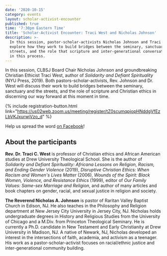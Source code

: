 ```yaml
---
date: '2020-10-15'
category: events
layout: scholar-activist-encounter
published: true
time: '7:30pm Eastern Time'
title: 'Scholar-Activist Encounter: Traci West and Nicholas Johnson'
description: >-
  In this session, pastor-scholar-activists Nicholas Johnson and Traci West will
  explore how they work to build bridges between the seminary, sanctuary and the
  streets, and the role that scripture and inter-generational conversation plays
  in this process.
---
```

In this session, CLBSJ Board Chair Nicholas Johnson and groundbreaking
Christian Ethicist Traci West, author of _Solidarity and Defiant
Spirituality_ (NYU Press, 2019). Both pastors-scholar-activists, Rev.
Johnson and Dr. West will discuss their work to build bridges between
the seminary, sanctuary and the streets, and the role of scripture and
Christian ethics in discerning our way forward at this moment in time.

{% include registration-button.html link="https://us02web.zoom.us/meeting/register/tZ0scumqpjopHNddgVfEzLbVKJxurwiVzo_d" %}

Help us spread the word [on Facebook](https://www.facebook.com/events/800368827395556)!

## About the participants

**Rev. Dr. Traci C. West** is professor of Christian ethics and African
American studies at Drew University Theological School. She is the
author of _Solidarity and Defiant Spirituality: Africana Lessons on
Religion, Racism, and Ending Gender Violence_ (2019), _Disruptive
Christian Ethics: When Racism and Women's Lives Matter_ (2006), _Wounds of
the Spirit: Black Women, Violence, and Resistance Ethics_ (1999), editor
of _Our Family Values: Same-sex Marriage and Religion_, and author of many
articles and book chapters on gender, racial, and sexual justice in
religion and society.

**The Reverend Nicholas A. Johnson** is pastor of Raritan Valley Baptist
Church in Edison, NJ. He also teaches in the Philosophy and Religion
department at New Jersey City University in Jersey City, NJ. Nicholas
holds undergraduate degrees in History and Religious Studies from the
University of Chicago and a M.Div. from Princeton Theological Seminary.
He is currently a Ph.D. candidate in New Testament and Early
Christianity at Drew University in Madison, NJ. A native of Newark, NJ,
Nicholas developed an interest in the intersections of faith, academia,
and activism as a teenager. His work as a pastor-scholar-activist
focuses on racial/ethnic justice and inter-generational community building.
